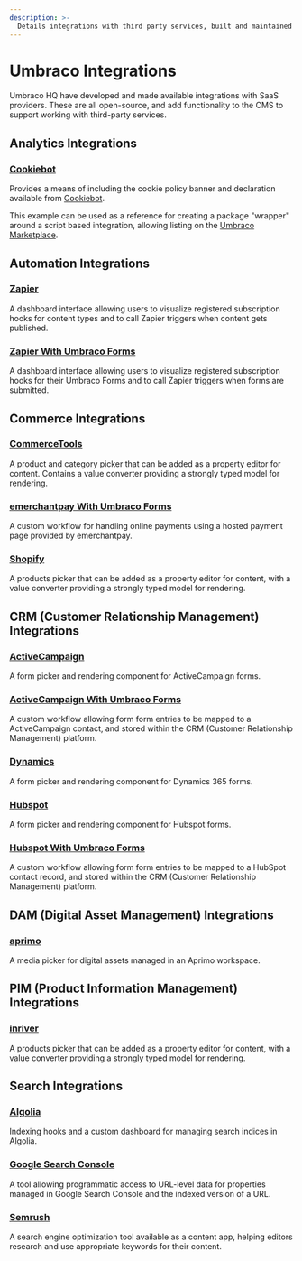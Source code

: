 ```yaml
---
description: >-
  Details integrations with third party services, built and maintained by Umbraco HQ.
---
```


# Umbraco Integrations

Umbraco HQ have developed and made available integrations with SaaS providers. These are all open-source, and add functionality to the CMS to support working with third-party services.

## Analytics Integrations

### [Cookiebot](cookiebot.md)

Provides a means of including the cookie policy banner and declaration available from [Cookiebot](https://www.cookiebot.com/).

This example can be used as a reference for creating a package "wrapper" around a script based integration, allowing listing on the [Umbraco Marketplace](https://marketplace.umbraco.com).

## Automation Integrations

### [Zapier](zapier.md)

A dashboard interface allowing users to visualize registered subscription hooks for content types and to call Zapier triggers when content gets published.

### [Zapier With Umbraco Forms](zapier-with-umbraco-forms.md)

A dashboard interface allowing users to visualize registered subscription hooks for their Umbraco Forms and to call Zapier triggers when forms are submitted.

## Commerce Integrations

### [CommerceTools](commercetools.md)

A product and category picker that can be added as a property editor for content. Contains a value converter providing a strongly typed model for rendering.

### [emerchantpay With Umbraco Forms](emerchantpay-with-umbraco-forms.md)

A custom workflow for handling online payments using a hosted payment page provided by emerchantpay.

### [Shopify](shopify.md)

A products picker that can be added as a property editor for content, with a value converter providing a strongly typed model for rendering.

## CRM (Customer Relationship Management) Integrations

### [ActiveCampaign](activecampaign.md)

A form picker and rendering component for ActiveCampaign forms.

### [ActiveCampaign With Umbraco Forms](activecampaign-with-umbraco-forms.md)

A custom workflow allowing form form entries to be mapped to a ActiveCampaign contact, and stored within the CRM (Customer Relationship Management) platform.

### [Dynamics](dynamics.md)

A form picker and rendering component for Dynamics 365 forms.

### [Hubspot](hubspot.md)

A form picker and rendering component for Hubspot forms.

### [Hubspot With Umbraco Forms](hubspot-with-umbraco-forms.md)

A custom workflow allowing form form entries to be mapped to a HubSpot contact record, and stored within the CRM (Customer Relationship Management) platform.

## DAM (Digital Asset Management) Integrations

### [aprimo](aprimo.md)

A media picker for digital assets managed in an Aprimo workspace.

## PIM (Product Information Management) Integrations

### [inriver](inriver.md)

A products picker that can be added as a property editor for content, with a value converter providing a strongly typed model for rendering.

## Search Integrations

### [Algolia](algolia.md)

Indexing hooks and a custom dashboard for managing search indices in Algolia.

### [Google Search Console](google-search-console.md)

A tool allowing programmatic access to URL-level data for properties managed in Google Search Console and the indexed version of a URL.

### [Semrush](semrush.md)

A search engine optimization tool available as a content app, helping editors research and use appropriate keywords for their content.




